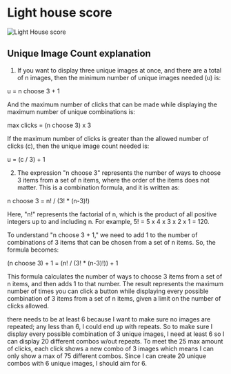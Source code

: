 # Light house score

![Light House score](Screenshot(19).png)


## Unique Image Count explanation

1. If you want to display three unique images at once, and there are a total of n images, then the minimum number of unique images needed (u) is:

u = n choose 3 + 1

And the maximum number of clicks that can be made while displaying the maximum number of unique combinations is:

max clicks = (n choose 3) x 3

If the maximum number of clicks is greater than the allowed number of clicks (c), then the unique image count needed is:

u = (c / 3) + 1


2. The expression "n choose 3" represents the number of ways to choose 3 items from a set of n items, where the order of the items does not matter. This is a combination formula, and it is written as:

n choose 3 = n! / (3! * (n-3)!)

Here, "n!" represents the factorial of n, which is the product of all positive integers up to and including n. For example, 5! = 5 x 4 x 3 x 2 x 1 = 120.

To understand "n choose 3 + 1," we need to add 1 to the number of combinations of 3 items that can be chosen from a set of n items. So, the formula becomes:

(n choose 3) + 1 = (n! / (3! * (n-3)!)) + 1

This formula calculates the number of ways to choose 3 items from a set of n items, and then adds 1 to that number. The result represents the maximum number of times you can click a button while displaying every possible combination of 3 items from a set of n items, given a limit on the number of clicks allowed.


there needs to be at least 6 because I want to make sure no images are repeated; any less than 6, I could end up with repeats. So to make sure I display every possible combination of 3 unique images, I need at least 6 so I can display 20 different combos w/out repeats. To meet the 25 max amount of clicks, each click shows a new combo of 3 images which means I can only show a max of 75 different combos. Since I can create 20 unique combos with 6 unique images, I should aim for 6.
